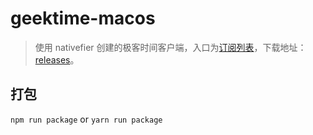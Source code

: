 # geektime-macos

> 使用 nativefier 创建的极客时间客户端，入口为[订阅列表](https://account.geekbang.org/dashboard/buy)，下载地址：[releases](./releases)。

## 打包
`npm run package` or `yarn run package`
